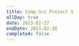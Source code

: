 ```yaml
---
title: Comp Sci Project 3
allDay: true
date: 2023-02-27
endDate: 2023-02-28
completed: false
---
```

